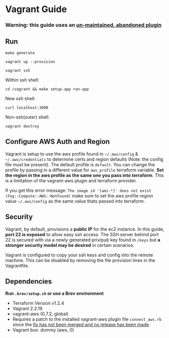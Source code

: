 # Vagrant Guide

### Warning: this guide uses an [un-maintained, abandoned plugin](https://github.com/mitchellh/vagrant-aws/issues/579)

## Run

`make generate` 

`vagrant up --provision`

`vagrant ssh`

Within ssh shell:

`cd /vagrant && make setup-app run-app`

New ssh shell:

`curl localhost:3000`

Non-ssh(outer) shell:

`vagrant destroy`

## Configure AWS Auth and Region

Vagrant is setup to use the aws profile found in `~/.aws/config` & `~/.aws/credentials` to determine certs and region defaults (Note: the config file must be present). The default profile is `default`. You can change the profile by passing in a different value for `aws_profile` terraform variable. **Set the region in the aws profile as the same one you pass into terraform**. This is a limitation of the vagrant-aws plugin and terraform provider.


If you get this error message: `The image id '[ami-*]' does not exist (Fog::Compute::AWS::NotFound)` make sure to set the aws profile region value `~/.aws/config` as the same value thats passed into terraform.

## Security

Vagrant, by default, provisions a **public IP** for the ec2 instance. In this guide, **port 22 is exposed** to allow easy ssh access. The SSH server behind port 22 is secured with via a newly generated priv/pub key found in `/keys` but **a stronger security model may be desired** in certain scenarios.

Vagrant is configured to copy your ssh keys and config into the remote machine. This can be disabled by removing the file provision lines in the Vagrantfile.

## Dependencies
**Run `.brev/setup.sh` or use a Brev environment**
- Terraform Version v1.2.4
- Vagrant 2.2.19
- vagrant-aws (0.7.2, global)
- Requires a patch to the installed vagrant-aws plugin file `connect_aws.rb` since the [fix has not been merged and no release has been made](https://github.com/mitchellh/vagrant-aws/issues/566).
- Vagrant box: dummy (aws, 0)

